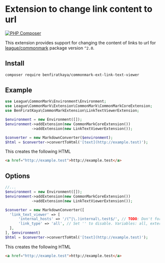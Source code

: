 # Extension to change link content to url

[![PHP Composer](https://github.com/benfiratkaya/commonmark-ext-link-text-viewer/actions/workflows/php.yml/badge.svg?branch=main)](https://github.com/benfiratkaya/commonmark-ext-link-text-viewer/actions/workflows/php.yml)

This extension provides support for changing the content of links to url for [league/commonmark](https://github.com/thephpleague/commonmark) package version `^2.0`.

## Install

```bash
composer require benfiratkaya/commonmark-ext-link-text-viewer
```

## Example

```php
use League\CommonMark\Environment\Environment;
use League\CommonMark\Extension\CommonMark\CommonMarkCoreExtension;
use BenFiratKaya\CommonMarkExtension\LinkTextViewerExtension;

$environment = new Environment([]);
$environment->addExtension(new CommonMarkCoreExtension())
            ->addExtension(new LinkTextViewerExtension());

$converter = new MarkdownConverter($environment);
$html = $converter->convertToHtml('[text](http://example.test)');
```

This creates the following HTML

```html
<a href="http://example.test">http://example.test</a>
```

## Options

```php
//...
$environment = new Environment([]);
$environment->addExtension(new CommonMarkCoreExtension())
            ->addExtension(new LinkTextViewerExtension());

$converter = new MarkdownConverter([
  'link_text_viewer' => [
      'internal_hosts' => '/(^|\.)internal\.test$/', // TODO: Don't forget to set this!
      'link_type' => 'all', // Set '' to disable. Variables: all, external, internal
  ],
], $environment)
$html = $converter->convertToHtml('[text](http://example.test)');
```

This creates the following HTML

```html
<a href="http://example.test">http://example.test</a>
```
